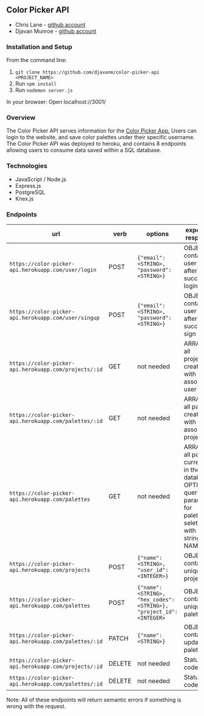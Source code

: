 ## Color Picker API
- Chris Lane - [github account](https://github.com/CLLane)
- Djavan Munroe - [github account](https://github.com/djavanm)

### Installation and Setup
From the command line:
1. `git clone https://github.com/djavanm/color-picker-api <PROJECT_NAME>`
1. Run `npm install`
1. Run `nodemon server.js`

In your browser:
Open localhost://3001/

### Overview
The Color Picker API serves information for the [Color Picker App.](https://color-picker-ui.herokuapp.com/login)
Users can login to the website, and save color palettes under their specific username. The Color Picker API was deployed to heroku, and contains 8 endpoints allowing users to consume data saved within a SQL database.

### Technologies
- JavaScript / Node.js 
- Express.js 
- PostgreSQL 
- Knex.js 

### Endpoints

| url | verb | options | expected response |
| ----|------|---------|---------------- |
| `https://color-picker-api.herokuapp.com/user/login` | POST |`{"email": <STRING>, "password":<STRING>}` | OBJECT containing user id after successful login. |
| `https://color-picker-api.herokuapp.com/user/singup` | POST |`{"email": <STRING>, "password":<STRING>}` | OBJECT containing user id after successful sign up. |
| `https://color-picker-api.herokuapp.com/projects/:id` | GET | not needed | ARRAY of all projects created with the associated user id. |
| `https://color-picker-api.herokuapp.com/palettes/:id` | GET | not needed | ARRAY of all palettes created with the associated project id.|
| `https://color-picker-api.herokuapp.com/palettes` | GET | not needed | ARRAY of all palettes currently in the database. OPTIONAL query parameter for palettes seletected with a string for NAME.|
| `https://color-picker-api.herokuapp.com/projects` | POST | `{"name": <STRING>, "user_id": <INTEGER>}` | OBJECT containing uniqure project id. |
| `https://color-picker-api.herokuapp.com/palettes` | POST | `{"name": <STRING>, "hex_codes": <STRING>}, "project_id": <INTEGER> ` | OBJECT containing uniqure palette id. |
| `https://color-picker-api.herokuapp.com/palettes/:id` | PATCH | `{"name": <STRING>}`| OBJECT containing updated palette. |
| `https://color-picker-api.herokuapp.com/projects/:id` | DELETE | not needed | Status code 204 |
| `https://color-picker-api.herokuapp.com/palettes/:id` | DELETE | not needed | Status code 204 |

Note: All of these endpoints will return semantic errors if something is wrong with the request.